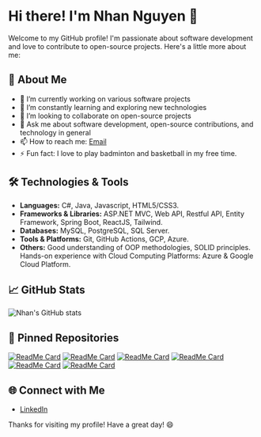 # Hi there! I'm Nhan Nguyen 👋

Welcome to my GitHub profile! I'm passionate about software development and love to contribute to open-source projects. Here's a little more about me:

## 🚀 About Me

- 🔭 I’m currently working on various software projects
- 🌱 I’m constantly learning and exploring new technologies
- 👯 I’m looking to collaborate on open-source projects
- 💬 Ask me about software development, open-source contributions, and technology in general
- 📫 How to reach me: [Email](mailto:nhannq200@gmail.com)
- ⚡ Fun fact: I love to play badminton and basketball in my free time.

## 🛠️ Technologies & Tools

- **Languages:** C#, Java, Javascript, HTML5/CSS3.
- **Frameworks & Libraries:** ASP.NET MVC, Web API, Restful API, Entity Framework, Spring Boot, ReactJS, Tailwind.
- **Databases:** MySQL, PostgreSQL, SQL Server.
- **Tools & Platforms:** Git, GitHub Actions, GCP, Azure.
- **Others:** Good understanding of OOP methodologies, SOLID principles.
              Hands-on experience with Cloud Computing Platforms: Azure & Google Cloud Platform. 

## 📈 GitHub Stats

![Nhan's GitHub stats](https://github-readme-stats.vercel.app/api?username=NhanNguyen8080&show_icons=true&theme=radical)

## 📌 Pinned Repositories

[![ReadMe Card](https://github-readme-stats.vercel.app/api/pin/?username=NhanNguyen8080&repo=another-project&theme=radical)](https://github.com/NhanNguyen8080/BadmintonSocialNetwork)
[![ReadMe Card](https://github-readme-stats.vercel.app/api/pin/?username=NhanNguyen8080&repo=awesome-project&theme=radical)](https://github.com/NhanNguyen8080/capstone-project)
[![ReadMe Card](https://github-readme-stats.vercel.app/api/pin/?username=NhanNguyen8080&repo=another-project&theme=radical)](https://github.com/NhanNguyen8080/capstone-project-employee)
[![ReadMe Card](https://github-readme-stats.vercel.app/api/pin/?username=NhanNguyen8080&repo=another-project&theme=radical)](https://github.com/NhanNguyen8080/BadmintonBookingSystemFE)
[![ReadMe Card](https://github-readme-stats.vercel.app/api/pin/?username=NhanNguyen8080&repo=another-project&theme=radical)](https://github.com/NhanNguyen8080/PRN221_BookPaymentByCamera)
[![ReadMe Card](https://github-readme-stats.vercel.app/api/pin/?username=NhanNguyen8080&repo=another-project&theme=radical)](https://github.com/NhanNguyen8080/Project_SWP391_SuViet_G7)

## 🌐 Connect with Me

- [LinkedIn]([https://www.linkedin.com/in/nhannguyen8080](https://www.linkedin.com/in/nh%C3%A2n-nguy%E1%BB%85n-04b109305/))

Thanks for visiting my profile! Have a great day! 😄
